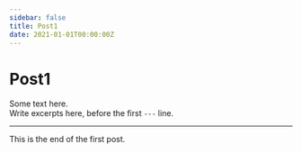 ```yaml
---
sidebar: false
title: Post1
date: 2021-01-01T00:00:00Z
---
```


# Post1

Some text here.   
Write excerpts here, before the first `---` line.

---

This is the end of the first post.

